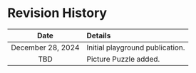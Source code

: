# Revision History

|Date|Details|
|:--------:|:----------------|
| December 28, 2024 | Initial playground publication.|
| TBD | Picture Puzzle added.|
